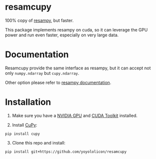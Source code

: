 # resamcupy

100% copy of [resampy](https://github.com/bmcfee/resampy), but faster.

This package implements resampy on cuda, so it can leverage the GPU power and run even faster, especially on very large data.


# Documentation

Resamcupy provide the same interface as resampy, but it can accept not only `numpy.ndarray` but `cupy.ndarray`.

Other option please refer to [resampy documentation](https://resampy.readthedocs.io/en/master/).

# Installation

1. Make sure you have a [NVIDIA GPU](https://developer.nvidia.com/cuda-gpus) and [CUDA Toolkit](https://developer.nvidia.com/cuda-zone) installed.

2. Install [CuPy](https://docs-cupy.chainer.org/en/stable/install.html):

```
pip install cupy
```

3. Clone this repo and install:
```
pip install git+https://github.com/yoyololicon/resamcupy
```